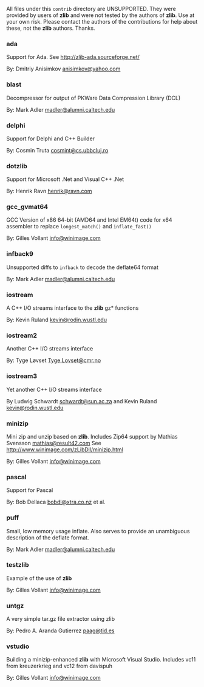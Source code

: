 All files under this `contrib` directory are UNSUPPORTED. They were provided by users of **zlib** and were not tested by the authors of **zlib**.
Use at your own risk. Please contact the authors of the contributions for help about these, not the **zlib** authors. Thanks.


### ada
Support for Ada. See http://zlib-ada.sourceforge.net/

By: Dmitriy Anisimkov <anisimkov@yahoo.com>  


### blast
Decompressor for output of PKWare Data Compression Library (DCL)

By: Mark Adler <madler@alumni.caltech.edu>  

### delphi
Support for Delphi and C++ Builder

By: Cosmin Truta <cosmint@cs.ubbcluj.ro>

### dotzlib
Support for Microsoft .Net and Visual C++ .Net

By: Henrik Ravn <henrik@ravn.com>

### gcc_gvmat64
GCC Version of x86 64-bit (AMD64 and Intel EM64t) code for x64 assembler to replace `longest_match()` and `inflate_fast()`

By: Gilles Vollant <info@winimage.com>

### infback9
Unsupported diffs to `infback` to decode the deflate64 format

By: Mark Adler <madler@alumni.caltech.edu>

### iostream
A C++ I/O streams interface to the **zlib** gz* functions

By: Kevin Ruland <kevin@rodin.wustl.edu>

### iostream2
Another C++ I/O streams interface

By: Tyge Løvset <Tyge.Lovset@cmr.no>

### iostream3
Yet another C++ I/O streams interface

By Ludwig Schwardt <schwardt@sun.ac.za> and Kevin Ruland <kevin@rodin.wustl.edu>

### minizip
Mini zip and unzip based on **zlib**. Includes Zip64 support by Mathias Svensson <mathias@result42.com> See http://www.winimage.com/zLibDll/minizip.html

By: Gilles Vollant <info@winimage.com>

### pascal
Support for Pascal

By: Bob Dellaca <bobdl@xtra.co.nz> et al.

### puff
Small, low memory usage inflate.  Also serves to provide an unambiguous description of the deflate format.

By: Mark Adler <madler@alumni.caltech.edu>

### testzlib
Example of the use of **zlib**
   
By: Gilles Vollant <info@winimage.com>

### untgz
A very simple tar.gz file extractor using zlib

By: Pedro A. Aranda Gutierrez <paag@tid.es>

### vstudio
Building a minizip-enhanced **zlib** with Microsoft Visual Studio. Includes vc11 from kreuzerkrieg and vc12 from davispuh

By:  Gilles Vollant <info@winimage.com>
